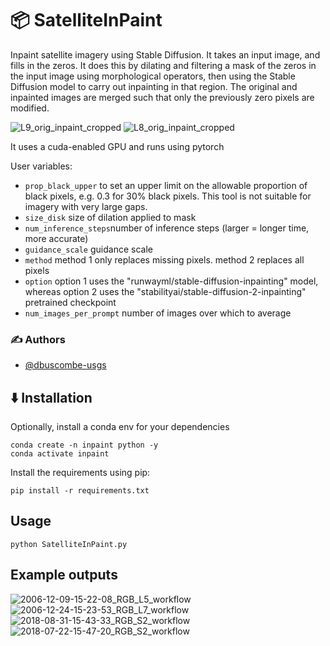 # 📦 SatelliteInPaint

Inpaint satellite imagery using Stable Diffusion. It takes an input image, and fills in the zeros. It does this by dilating and filtering a mask of the zeros in the input image using morphological operators, then using the Stable Diffusion model to carry out inpainting in that region. The original and inpainted images are merged such that only the previously zero pixels are modified. 

![L9_orig_inpaint_cropped](https://github.com/dbuscombe-usgs/SatelliteInPaint/assets/3596509/475a1a72-f74f-4529-b73d-fd5c31e731fa)
![L8_orig_inpaint_cropped](https://github.com/dbuscombe-usgs/SatelliteInPaint/assets/3596509/4e473a06-77eb-4085-8004-5775cef283ad)

It uses a cuda-enabled GPU and runs using pytorch

User variables:

* `prop_black_upper` to set an upper limit on the allowable proportion of black pixels, e.g. 0.3 for 30% black pixels. This tool is not suitable for imagery with very large gaps. 
* `size_disk` size of dilation applied to mask
* `num_inference_steps`number of inference steps (larger = longer time, more accurate)
* `guidance_scale` guidance scale
* `method` method 1 only replaces missing pixels. method 2 replaces all pixels
* `option`  option 1 uses the "runwayml/stable-diffusion-inpainting" model, whereas option 2 uses the "stabilityai/stable-diffusion-2-inpainting" pretrained checkpoint
* `num_images_per_prompt` number of images over which to average

### ✍️ Authors

* [@dbuscombe-usgs](https://github.com/dbuscombe-usgs)


## ⬇️ Installation

Optionally, install a conda env for your dependencies

```
conda create -n inpaint python -y
conda activate inpaint
```

Install the requirements using pip:

```
pip install -r requirements.txt
```

## Usage

```
python SatelliteInPaint.py  
```

## Example outputs

![2006-12-09-15-22-08_RGB_L5_workflow](https://github.com/dbuscombe-usgs/SatelliteInPaint/assets/3596509/9619e517-f34b-4c29-8502-7fd8c87f96e0)
![2006-12-24-15-23-53_RGB_L7_workflow](https://github.com/dbuscombe-usgs/SatelliteInPaint/assets/3596509/224f87ba-179c-43b5-9ca6-a0a958adf7a0)
![2018-08-31-15-43-33_RGB_S2_workflow](https://github.com/dbuscombe-usgs/SatelliteInPaint/assets/3596509/d6f57193-91e8-49b6-b588-fb7f5be442bf)
![2018-07-22-15-47-20_RGB_S2_workflow](https://github.com/dbuscombe-usgs/SatelliteInPaint/assets/3596509/b9b66d88-5785-4b00-a1e4-9e7ea051f39c)
